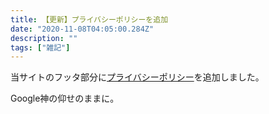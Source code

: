 ```yaml
---
title: 【更新】プライバシーポリシーを追加
date: "2020-11-08T04:05:00.284Z"
description: ""
tags: ["雑記"]
---
```


当サイトのフッタ部分に[プライバシーポリシー](/privacy-policy)を追加しました。

Google神の仰せのままに。
